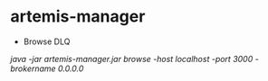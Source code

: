 # artemis-manager

* Browse DLQ

_java -jar artemis-manager.jar browse -host localhost -port 3000 -brokername 0.0.0.0_

